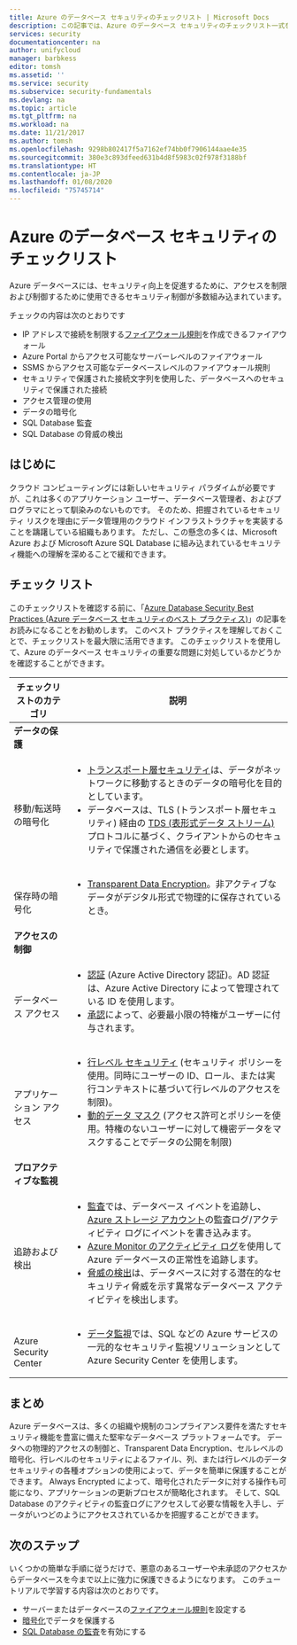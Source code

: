 ```yaml
---
title: Azure のデータベース セキュリティのチェックリスト | Microsoft Docs
description: この記事では、Azure のデータベース セキュリティのチェックリスト一式を提供します。
services: security
documentationcenter: na
author: unifycloud
manager: barbkess
editor: tomsh
ms.assetid: ''
ms.service: security
ms.subservice: security-fundamentals
ms.devlang: na
ms.topic: article
ms.tgt_pltfrm: na
ms.workload: na
ms.date: 11/21/2017
ms.author: tomsh
ms.openlocfilehash: 9298b802417f5a7162ef74bb0f7906144aae4e35
ms.sourcegitcommit: 380e3c893dfeed631b4d8f5983c02f978f3188bf
ms.translationtype: HT
ms.contentlocale: ja-JP
ms.lasthandoff: 01/08/2020
ms.locfileid: "75745714"
---
```

# <a name="azure-database-security-checklist"></a>Azure のデータベース セキュリティのチェックリスト

Azure データベースには、セキュリティ向上を促進するために、アクセスを制限および制御するために使用できるセキュリティ制御が多数組み込まれています。

チェックの内容は次のとおりです

-   IP アドレスで接続を制限する[ファイアウォール規則](../../sql-database/sql-database-firewall-configure.md)を作成できるファイアウォール
-   Azure Portal からアクセス可能なサーバーレベルのファイアウォール
-   SSMS からアクセス可能なデータベースレベルのファイアウォール規則
-   セキュリティで保護された接続文字列を使用した、データベースへのセキュリティで保護された接続
-   アクセス管理の使用
-   データの暗号化
-   SQL Database 監査
-   SQL Database の脅威の検出

## <a name="introduction"></a>はじめに
クラウド コンピューティングには新しいセキュリティ パラダイムが必要ですが、これは多くのアプリケーション ユーザー、データベース管理者、およびプログラマにとって馴染みのないものです。 そのため、把握されているセキュリティ リスクを理由にデータ管理用のクラウド インフラストラクチャを実装することを躊躇している組織もあります。 ただし、この懸念の多くは、Microsoft Azure および Microsoft Azure SQL Database に組み込まれているセキュリティ機能への理解を深めることで緩和できます。

## <a name="checklist"></a>チェック リスト
このチェックリストを確認する前に、「[Azure Database Security Best Practices (Azure データベース セキュリティのベスト プラクティス)](database-best-practices.md)」の記事をお読みになることをお勧めします。 このベスト プラクティスを理解しておくことで、チェックリストを最大限に活用できます。 このチェックリストを使用して、Azure のデータベース セキュリティの重要な問題に対処しているかどうかを確認することができます。


|チェックリストのカテゴリ| 説明|
| ------------ | -------- |
|**データの保護**||
| <br> 移動/転送時の暗号化| <ul><li>[トランスポート層セキュリティ](https://docs.microsoft.com/windows-server/security/tls/transport-layer-security-protocol)は、データがネットワークに移動するときのデータの暗号化を目的としています。</li><li>データベースは、TLS (トランスポート層セキュリティ) 経由の [TDS (表形式データ ストリーム)](https://msdn.microsoft.com/library/dd357628.aspx) プロトコルに基づく、クライアントからのセキュリティで保護された通信を必要とします。</li></ul> |
|<br>保存時の暗号化| <ul><li>[Transparent Data Encryption](https://go.microsoft.com/fwlink/?LinkId=526242)。非アクティブなデータがデジタル形式で物理的に保存されているとき。</li></ul>|
|**アクセスの制御**||  
|<br> データベース アクセス | <ul><li>[認証](../../sql-database/sql-database-control-access.md) (Azure Active Directory 認証)。AD 認証は、Azure Active Directory によって管理されている ID を使用します。</li><li>[承認](../../sql-database/sql-database-control-access.md)によって、必要最小限の特権がユーザーに付与されます。</li></ul> |
|<br>アプリケーション アクセス| <ul><li>[行レベル セキュリティ](https://msdn.microsoft.com/library/dn765131) (セキュリティ ポリシーを使用。同時にユーザーの ID、ロール、または実行コンテキストに基づいて行レベルのアクセスを制限)。</li><li>[動的データ マスク](../../sql-database/sql-database-dynamic-data-masking-get-started.md) (アクセス許可とポリシーを使用。特権のないユーザーに対して機密データをマスクすることでデータの公開を制限)</li></ul>|
|**プロアクティブな監視**||  
| <br>追跡および検出| <ul><li>[監査](../../sql-database/sql-database-auditing.md)では、データベース イベントを追跡し、[Azure ストレージ アカウント](../../storage/common/storage-create-storage-account.md)の監査ログ/アクティビティ ログにイベントを書き込みます。</li><li>[Azure Monitor のアクティビティ ログ](../../azure-monitor/platform/platform-logs-overview.md)を使用して Azure データベースの正常性を追跡します。</li><li>[脅威の検出](../../sql-database/sql-database-threat-detection.md)は、データベースに対する潜在的なセキュリティ脅威を示す異常なデータベース アクティビティを検出します。 </li></ul> |
|<br>Azure Security Center| <ul><li>[データ監視](../../security-center/security-center-enable-auditing-on-sql-databases.md)では、SQL などの Azure サービスの一元的なセキュリティ監視ソリューションとして Azure Security Center を使用します。</li></ul>|       

## <a name="conclusion"></a>まとめ
Azure データベースは、多くの組織や規制のコンプライアンス要件を満たすセキュリティ機能を豊富に備えた堅牢なデータベース プラットフォームです。 データへの物理的アクセスの制御と、Transparent Data Encryption、セルレベルの暗号化、行レベルのセキュリティによるファイル、列、または行レベルのデータ セキュリティの各種オプションの使用によって、データを簡単に保護することができます。 Always Encrypted によって、暗号化されたデータに対する操作も可能になり、アプリケーションの更新プロセスが簡略化されます。 そして、SQL Database のアクティビティの監査ログにアクセスして必要な情報を入手し、データがいつどのようにアクセスされているかを把握することができます。

## <a name="next-steps"></a>次のステップ
いくつかの簡単な手順に従うだけで、悪意のあるユーザーや未承認のアクセスからデータベースを今まで以上に強力に保護できるようになります。 このチュートリアルで学習する内容は次のとおりです。

- サーバーまたはデータベースの[ファイアウォール規則](../../sql-database/sql-database-firewall-configure.md)を設定する
- [暗号化](https://docs.microsoft.com/sql/relational-databases/security/encryption/sql-server-encryption)でデータを保護する
- [SQL Database の監査](../../sql-database/sql-database-auditing.md)を有効にする

